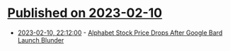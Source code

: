 # [Published on 2023-02-10](index.md)

* [2023-02-10, 22:12:00](https://soylentnews.org/article.pl?sid=23/02/09/197246&from=rss) - [Alphabet Stock Price Drops After Google Bard Launch Blunder](https://soylentnews.org/article.pl?sid=23/02/09/197246&from=rss)

